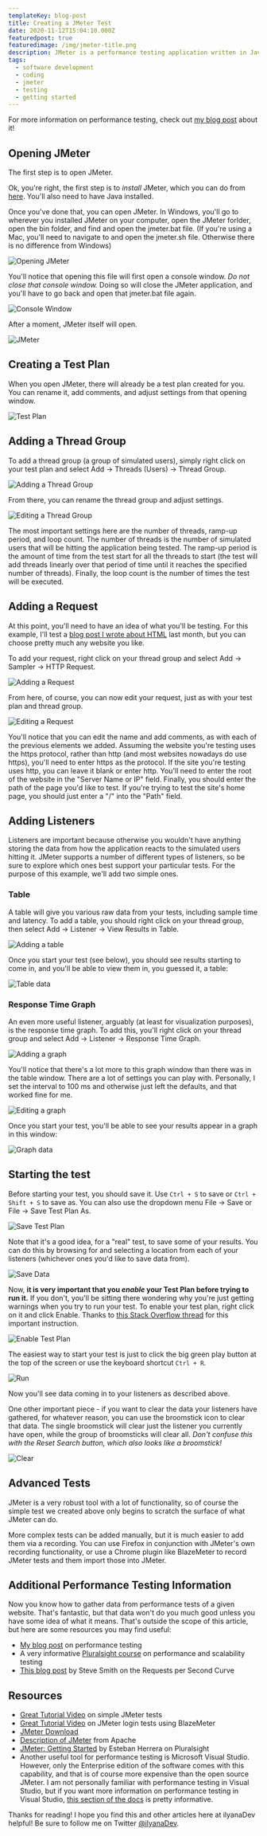 ```yaml
---
templateKey: blog-post
title: Creating a JMeter Test
date: 2020-11-12T15:04:10.000Z
featuredpost: true
featuredimage: /img/jmeter-title.png
description: JMeter is a performance testing application written in Java. It's very straightforward to use and can provide lots of useful information about the application being tested. JMeter can simulate thousands of users, limited only by the hardware it is run on.
tags:
  - software development
  - coding
  - jmeter
  - testing
  - getting started
---
```


For more information on performance testing, check out [my blog post](https://ilyana.dev/blog/2020-10-27-web-app-performance-testing/) about it!

## Opening JMeter

The first step is to open JMeter.

Ok, you're right, the first step is to *install* JMeter, which you can do from [here](https://jmeter.apache.org/download_jmeter.cgi). You'll also need to have Java installed.

Once you've done that, you can open JMeter. In Windows, you'll go to wherever you installed JMeter on your computer, open the JMeter forlder, open the bin folder, and find and open the jmeter.bat file. (If you're using a Mac, you'll need to navigate to and open the jmeter.sh file. Otherwise there is no difference from Windows)

![Opening JMeter](/img/jmeter-bat.png "Open JMeter by opening the jmeter.bat file")

You'll notice that opening this file will first open a console window. *Do not close that console window.* Doing so will close the JMeter application, and you'll have to go back and open that jmeter.bat file again.

![Console Window](/img/jmeter-console.png "Console")

After a moment, JMeter itself will open.

![JMeter](/img/jmeter-open.png "JMeter is now open")

## Creating a Test Plan

When you open JMeter, there will already be a test plan created for you. You can rename it, add comments, and adjust settings from that opening window.

![Test Plan](/img/jmeter-test-plan.png "JMeter Test Plan")

## Adding a Thread Group

To add a thread group (a group of simulated users), simply right click on your test plan and select Add -> Threads (Users) -> Thread Group.

![Adding a Thread Group](/img/jmeter-thread-group-add.png "Add a thread group by right clicking on the test plan")

From there, you can rename the thread group and adjust settings.

![Editing a Thread Group](/img/jmeter-thread-group-edit.png "Edit your thread group")

The most important settings here are the number of threads, ramp-up period, and loop count. The number of threads is the number of simulated users that will be hitting the application being tested. The ramp-up period is the amount of time from the test start for all the threads to start (the test will add threads linearly over that period of time until it reaches the specified number of threads). Finally, the loop count is the number of times the test will be executed.

## Adding a Request

At this point, you'll need to have an idea of what you'll be testing. For this example, I'll test a [blog post I wrote about HTML](https://ilyana.dev/blog/2020-10-26-html/) last month, but you can choose pretty much any website you like.

To add your request, right click on your thread group and select Add -> Sampler -> HTTP Request.

![Adding a Request](/img/jmeter-request-add.png "Add a request by right clicking on the thread group")

From here, of course, you can now edit your request, just as with your test plan and thread group.

![Editing a Request](/img/jmeter-request-edit.png "Edit your request")

You'll notice that you can edit the name and add comments, as with each of the previous elements we added. Assuming the website you're testing uses the https protocol, rather than http (and most websites nowadays do use https), you'll need to enter https as the protocol. If the site you're testing uses http, you can leave it blank or enter http. You'll need to enter the root of the website in the "Server Name or IP" field. Finally, you should enter the path of the page you'd like to test. If you're trying to test the site's home page, you should just enter a "/" into the "Path" field.

## Adding Listeners

Listeners are important because otherwise you wouldn't have anything storing the data from how the application reacts to the simulated users hitting it. JMeter supports a number of different types of listeners, so be sure to explore which ones best support your particular tests. For the purpose of this example, we'll add two simple ones.

### Table

A table will give you various raw data from your tests, including sample time and latency. To add a table, you should right click on your thread group, then select Add -> Listener -> View Results in Table.

![Adding a table](/img/jmeter-table-add.png "Add a table by right-clicking on your thread group and selecting Add -> Listener -> View Results in Table")

Once you start your test (see below), you should see results starting to come in, and you'll be able to view them in, you guessed it, a table:

![Table data](/img/jmeter-table-data.png "You can view your results in the table")

### Response Time Graph

An even more useful listener, arguably (at least for visualization purposes), is the response time graph. To add this, you'll right click on your thread group and select Add -> Listener -> Response Time Graph.

![Adding a graph](/img/jmeter-graph-add.png "Add a graph by right-clicking on your thread group and selecting Add -> Listener -> Response Time Graph")

You'll notice that there's a lot more to this graph window than there was in the table window. There are a lot of settings you can play with. Personally, I set the interval to 100 ms and otherwise just left the defaults, and that worked fine for me.

![Editing a graph](/img/jmeter-graph-edit.png "There are a lot of settings for the graph")

Once you start your test, you'll be able to see your results appear in a graph in this window:

![Graph data](/img/jmeter-graph-data.png "You can view your results in the graph")

## Starting the test

Before starting your test, you should save it. Use `Ctrl + S` to save or `Ctrl + Shift + S` to save as. You can also use the dropdown menu File -> Save or File -> Save Test Plan As.

![Save Test Plan](/img/jmeter-save-test-plan.png "Save your test plan")

Note that it's a good idea, for a "real" test, to save some of your results. You can do this by browsing for and selecting a location from each of your listeners (whichever ones you'd like to save data from).

![Save Data](/img/jmeter-data-save.png "Save your data")

Now, **it is very important that you *enable* your Test Plan before trying to run it.** If you don't, you'll be sitting there wondering why you're just getting warnings when you try to run your test. To enable your test plan, right click on it and click Enable. Thanks to [this Stack Overflow thread](https://stackoverflow.com/questions/44773373/jmeter-getting-exception-while-running-my-suite-in-a-new-machine) for this important instruction.

![Enable Test Plan](/img/jmeter-enable-test-plan.png "Enable your test plan")

The easiest way to start your test is just to click the big green play button at the top of the screen or use the keyboard shortcut `Ctrl + R`.

![Run](/img/jmeter-run.png "Run JMeter")

Now you'll see data coming in to your listeners as described above.

One other important piece - if you want to clear the data your listeners have gathered, for whatever reason, you can use the broomstick icon to clear that data. The single broomstick will clear just the listener you currently have open, while the group of broomsticks will clear all. *Don't confuse this with the Reset Search button, which also looks like a broomstick!*

![Clear](/img/jmeter-clear.png "Clear JMeter data with the broomsticks")

## Advanced Tests

JMeter is a very robust tool with a lot of functionality, so of course the simple test we created above only begins to scratch the surface of what JMeter can do.

More complex tests can be added manually, but it is much easier to add them via a recording. You can use Firefox in conjunction with JMeter's own recording functionality, or use a Chrome plugin like BlazeMeter to record JMeter tests and them import those into JMeter.

## Additional Performance Testing Information

Now you know how to gather data from performance tests of a given website. That's fantastic, but that data won't do you much good unless you have some idea of what it means. That's outside the scope of this article, but here are some resources you may find useful:

- [My blog post](https://ilyana.dev/blog/2020-10-27-web-app-performance-testing/) on performance testing
- A very informative [Pluralsight course](https://app.pluralsight.com/library/courses/web-perf/table-of-contents) on performance and scalability testing
- [This blog post](https://ardalis.com/load-testing-and-the-requests-per-second-curve/) by Steve Smith on the Requests per Second Curve

## Resources

- [Great Tutorial Video](https://www.youtube.com/watch?v=8loLHbhfyh0) on simple JMeter tests
- [Great Tutorial Video](https://www.youtube.com/watch?v=zn1DSUZ6t64) on JMeter login tests using BlazeMeter
- [JMeter Download](https://jmeter.apache.org/download_jmeter.cgi)
- [Description of JMeter](https://jmeter.apache.org/) from Apache
- [JMeter: Getting Started](https://app.pluralsight.com/library/courses/jmeter-getting-started/table-of-contents) by Esteban Herrera on Pluralsight
- Another useful tool for performance testing is Microsoft Visual Studio. However, only the Enterprise edition of the software comes with this capability, and that is of course more expensive than the open source JMeter. I am not personally familiar with performance testing in Visual Studio, but if you want more information on performance testing in Visual Studio, [this section of the docs](https://docs.microsoft.com/en-us/visualstudio/test/quickstart-create-a-load-test-project?view=vs-2019) is pretty informative.

Thanks for reading! I hope you find this and other articles here at ilyanaDev helpful! Be sure to follow me on Twitter [@ilyanaDev](https://twitter.com/ilyanaDev).
